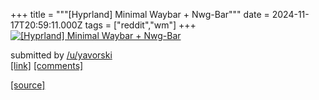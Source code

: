 +++
title = """[Hyprland] Minimal Waybar + Nwg-Bar"""
date = 2024-11-17T20:59:11.000Z
tags = ["reddit","wm"]
+++
[![[Hyprland] Minimal Waybar + Nwg-Bar](https://preview.redd.it/p2f1exwqzi1e1.png?width=640&crop=smart&auto=webp&s=f72f465148ba3bd5d7db17c1b95bcebbb6c45d3c "[Hyprland] Minimal Waybar + Nwg-Bar")](https://www.reddit.com/r/unixporn/comments/1gtni38/hyprland_minimal_waybar_nwgbar/)

submitted by [/u/yavorski](https://www.reddit.com/user/yavorski)  
[\[link\]](https://i.redd.it/p2f1exwqzi1e1.png) [\[comments\]](https://www.reddit.com/r/unixporn/comments/1gtni38/hyprland_minimal_waybar_nwgbar/)

[[source]](https://www.reddit.com/r/unixporn/comments/1gtni38/hyprland_minimal_waybar_nwgbar/)
